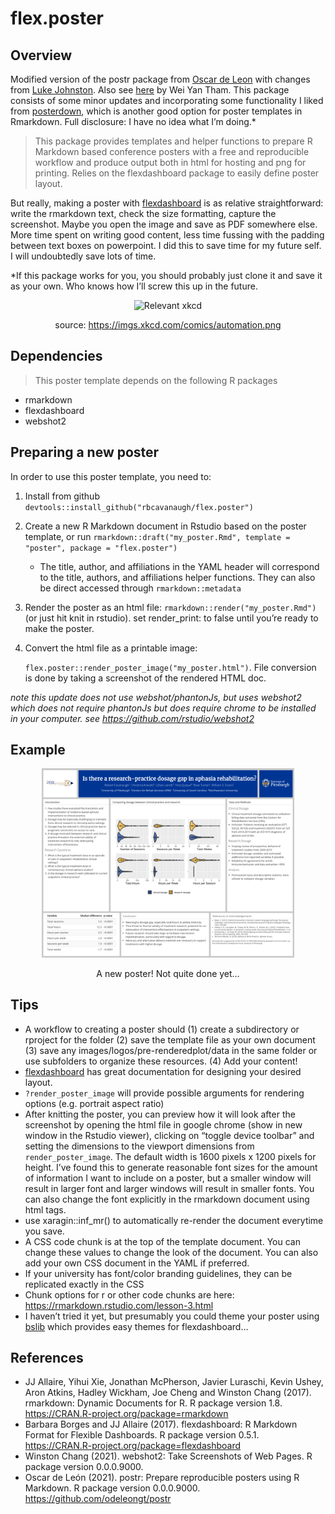 
# flex.poster

## Overview

Modified version of the postr package from [Oscar de
Leon](https://github.com/odeleongt) with changes from [Luke
Johnston](https://github.com/lwjohnst86). Also see
[here](https://wytham.rbind.io/post/making-a-poster-in-r/) by Wei Yan
Tham. This package consists of some minor updates and incorporating some
functionality I liked from
[posterdown](https://github.com/brentthorne/posterdown), which is
another good option for poster templates in Rmarkdown. Full disclosure:
I have no idea what I’m doing.\*

> This package provides templates and helper functions to prepare R
> Markdown based conference posters with a free and reproducible
> workflow and produce output both in html for hosting and png for
> printing. Relies on the flexdashboard package to easily define poster
> layout.

But really, making a poster with
[flexdashboard](https://rmarkdown.rstudio.com/flexdashboard/) is as
relative straightforward: write the rmarkdown text, check the size
formatting, capture the screenshot. Maybe you open the image and save as
PDF somewhere else. More time spent on writing good content, less time
fussing with the padding between text boxes on powerpoint. I did this to
save time for my future self. I will undoubtedly save lots of time.

\*If this package works for you, you should probably just clone it and
save it as your own. Who knows how I’ll screw this up in the future.

<center>

![Relevant xkcd](https://imgs.xkcd.com/comics/automation.png)

source: <https://imgs.xkcd.com/comics/automation.png>

</center>

## Dependencies

> This poster template depends on the following R packages

-   rmarkdown
-   flexdashboard
-   webshot2

## Preparing a new poster

In order to use this poster template, you need to:

1.  Install from github
    `devtools::install_github("rbcavanaugh/flex.poster")`

2.  Create a new R Markdown document in Rstudio based on the poster
    template, or run
    `rmarkdown::draft("my_poster.Rmd", template = "poster", package = "flex.poster")`

    -   The title, author, and affiliations in the YAML header will
        correspond to the title, authors, and affiliations helper
        functions. They can also be direct accessed through
        `rmarkdown::metadata`

3.  Render the poster as an html file:
    `rmarkdown::render("my_poster.Rmd")` (or just hit knit in rstudio).
    set render\_print: to false until you’re ready to make the poster.

4.  Convert the html file as a printable image:

    `flex.poster::render_poster_image("my_poster.html")`. File
    conversion is done by taking a screenshot of the rendered HTML doc.

*note this update does not use webshot/phantonJs, but uses webshot2
which does not require phantonJs but does require chrome to be installed
in your computer. see <https://github.com/rstudio/webshot2>*

## Example

<center>

<img src="images/aphasia-access-01.png" style="width:80%;" />

A new poster! Not quite done yet…

</center>

## Tips

-   A workflow to creating a poster should (1) create a subdirectory or
    rproject for the folder (2) save the template file as your own
    document (3) save any images/logos/pre-renderedplot/data in the same
    folder or use subfolders to organize these resources. (4) Add your
    content!
-   [flexdashboard](https://rmarkdown.rstudio.com/flexdashboard/) has
    great documentation for designing your desired layout.
-   `?render_poster_image` will provide possible arguments for rendering
    options (e.g. portrait aspect ratio)
-   After knitting the poster, you can preview how it will look after
    the screenshot by opening the html file in google chrome (show in
    new window in the Rstudio viewer), clicking on “toggle device
    toolbar” and setting the dimensions to the viewport dimensions from
    `render_poster_image`. The default width is 1600 pixels x 1200
    pixels for height. I’ve found this to generate reasonable font sizes
    for the amount of information I want to include on a poster, but a
    smaller window will result in larger font and larger windows will
    result in smaller fonts. You can also change the font explicitly in
    the rmarkdown document using html tags.
-   use xaragin::inf\_mr() to automatically re-render the document
    everytime you save.
-   A CSS code chunk is at the top of the template document. You can
    change these values to change the look of the document. You can also
    add your own CSS document in the YAML if preferred.
-   If your university has font/color branding guidelines, they can be
    replicated exactly in the CSS
-   Chunk options for r or other code chunks are here:
    <https://rmarkdown.rstudio.com/lesson-3.html>
-   I haven’t tried it yet, but presumably you could theme your poster
    using [bslib](https://rstudio.github.io/bslib/) which provides easy
    themes for flexdashboard…

## References

-   JJ Allaire, Yihui Xie, Jonathan McPherson, Javier Luraschi, Kevin
    Ushey, Aron Atkins, Hadley Wickham, Joe Cheng and Winston Chang
    (2017). rmarkdown: Dynamic Documents for R. R package version 1.8.
    <https://CRAN.R-project.org/package=rmarkdown>
-   Barbara Borges and JJ Allaire (2017). flexdashboard: R Markdown
    Format for Flexible Dashboards. R package version 0.5.1.
    <https://CRAN.R-project.org/package=flexdashboard>
-   Winston Chang (2021). webshot2: Take Screenshots of Web Pages. R
    package version 0.0.0.9000.
-   Oscar de León (2021). postr: Prepare reproducible posters using R
    Markdown. R package version 0.0.0.9000.
    <https://github.com/odeleongt/postr>
